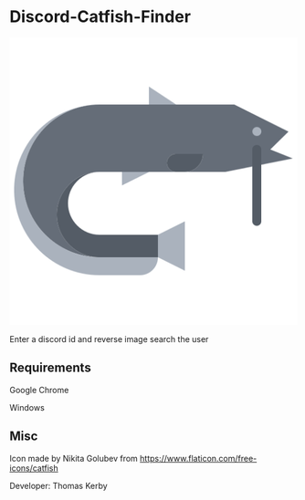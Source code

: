 # Discord-Catfish-Finder
![icon](https://raw.githubusercontent.com/TXOG/Discord-Catfish-Finder/v1.0/icon.png?token=GHSAT0AAAAAABRCO3SU6BKN36NRLPCPCWJUYPWP57Q)

Enter a discord id and reverse image search the user

## Requirements

Google Chrome 

Windows

## Misc

Icon made by Nikita Golubev from https://www.flaticon.com/free-icons/catfish

Developer: Thomas Kerby
